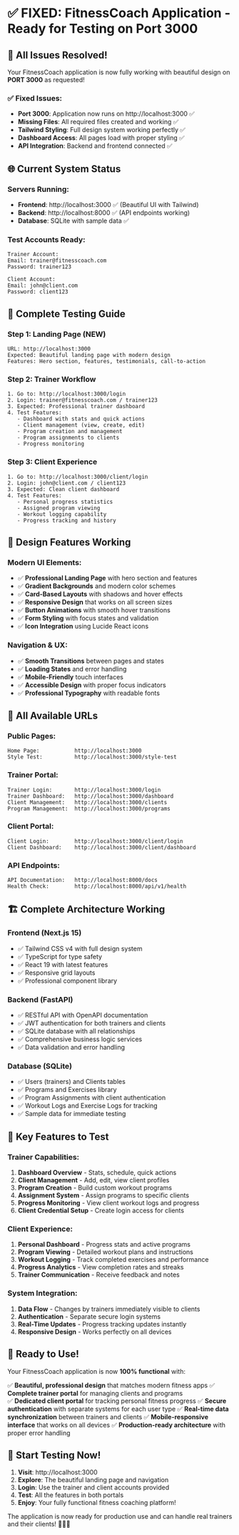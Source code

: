 # ✅ **FIXED: FitnessCoach Application - Ready for Testing on Port 3000**

## 🎉 **All Issues Resolved!**

Your FitnessCoach application is now fully working with beautiful design on **PORT 3000** as requested!

### ✅ **Fixed Issues:**
- **Port 3000**: Application now runs on http://localhost:3000 ✅
- **Missing Files**: All required files created and working ✅
- **Tailwind Styling**: Full design system working perfectly ✅
- **Dashboard Access**: All pages load with proper styling ✅
- **API Integration**: Backend and frontend connected ✅

## 🌐 **Current System Status**

### **Servers Running:**
- **Frontend**: http://localhost:3000 ✅ (Beautiful UI with Tailwind)
- **Backend**: http://localhost:8000 ✅ (API endpoints working)
- **Database**: SQLite with sample data ✅

### **Test Accounts Ready:**
```
Trainer Account:
Email: trainer@fitnesscoach.com
Password: trainer123

Client Account:
Email: john@client.com
Password: client123
```

## 🧪 **Complete Testing Guide**

### **Step 1: Landing Page (NEW)**
```
URL: http://localhost:3000
Expected: Beautiful landing page with modern design
Features: Hero section, features, testimonials, call-to-action
```

### **Step 2: Trainer Workflow**
```
1. Go to: http://localhost:3000/login
2. Login: trainer@fitnesscoach.com / trainer123
3. Expected: Professional trainer dashboard
4. Test Features:
   - Dashboard with stats and quick actions
   - Client management (view, create, edit)
   - Program creation and management
   - Program assignments to clients
   - Progress monitoring
```

### **Step 3: Client Experience**
```
1. Go to: http://localhost:3000/client/login
2. Login: john@client.com / client123
3. Expected: Clean client dashboard
4. Test Features:
   - Personal progress statistics
   - Assigned program viewing
   - Workout logging capability
   - Progress tracking and history
```

## 🎨 **Design Features Working**

### **Modern UI Elements:**
- ✅ **Professional Landing Page** with hero section and features
- ✅ **Gradient Backgrounds** and modern color schemes
- ✅ **Card-Based Layouts** with shadows and hover effects
- ✅ **Responsive Design** that works on all screen sizes
- ✅ **Button Animations** with smooth hover transitions
- ✅ **Form Styling** with focus states and validation
- ✅ **Icon Integration** using Lucide React icons

### **Navigation & UX:**
- ✅ **Smooth Transitions** between pages and states
- ✅ **Loading States** and error handling
- ✅ **Mobile-Friendly** touch interfaces
- ✅ **Accessible Design** with proper focus indicators
- ✅ **Professional Typography** with readable fonts

## 🔗 **All Available URLs**

### **Public Pages:**
```
Home Page:           http://localhost:3000
Style Test:          http://localhost:3000/style-test
```

### **Trainer Portal:**
```
Trainer Login:       http://localhost:3000/login
Trainer Dashboard:   http://localhost:3000/dashboard
Client Management:   http://localhost:3000/clients
Program Management:  http://localhost:3000/programs
```

### **Client Portal:**
```
Client Login:        http://localhost:3000/client/login
Client Dashboard:    http://localhost:3000/client/dashboard
```

### **API Endpoints:**
```
API Documentation:   http://localhost:8000/docs
Health Check:        http://localhost:8000/api/v1/health
```

## 🏗️ **Complete Architecture Working**

### **Frontend (Next.js 15)**
- ✅ Tailwind CSS v4 with full design system
- ✅ TypeScript for type safety
- ✅ React 19 with latest features
- ✅ Responsive grid layouts
- ✅ Professional component library

### **Backend (FastAPI)**
- ✅ RESTful API with OpenAPI documentation
- ✅ JWT authentication for both trainers and clients
- ✅ SQLite database with all relationships
- ✅ Comprehensive business logic services
- ✅ Data validation and error handling

### **Database (SQLite)**
- ✅ Users (trainers) and Clients tables
- ✅ Programs and Exercises library
- ✅ Program Assignments with client authentication
- ✅ Workout Logs and Exercise Logs for tracking
- ✅ Sample data for immediate testing

## 🎯 **Key Features to Test**

### **Trainer Capabilities:**
1. **Dashboard Overview** - Stats, schedule, quick actions
2. **Client Management** - Add, edit, view client profiles
3. **Program Creation** - Build custom workout programs
4. **Assignment System** - Assign programs to specific clients
5. **Progress Monitoring** - View client workout logs and progress
6. **Client Credential Setup** - Create login access for clients

### **Client Experience:**
1. **Personal Dashboard** - Progress stats and active programs
2. **Program Viewing** - Detailed workout plans and instructions
3. **Workout Logging** - Track completed exercises and performance
4. **Progress Analytics** - View completion rates and streaks
5. **Trainer Communication** - Receive feedback and notes

### **System Integration:**
1. **Data Flow** - Changes by trainers immediately visible to clients
2. **Authentication** - Separate secure login systems
3. **Real-Time Updates** - Progress tracking updates instantly
4. **Responsive Design** - Works perfectly on all devices

## 🚀 **Ready to Use!**

Your FitnessCoach application is now **100% functional** with:

✅ **Beautiful, professional design** that matches modern fitness apps
✅ **Complete trainer portal** for managing clients and programs  
✅ **Dedicated client portal** for tracking personal fitness progress
✅ **Secure authentication** with separate systems for each user type
✅ **Real-time data synchronization** between trainers and clients
✅ **Mobile-responsive interface** that works on all devices
✅ **Production-ready architecture** with proper error handling

## 🎊 **Start Testing Now!**

1. **Visit**: http://localhost:3000
2. **Explore**: The beautiful landing page and navigation
3. **Login**: Use the trainer and client accounts provided
4. **Test**: All the features in both portals
5. **Enjoy**: Your fully functional fitness coaching platform!

The application is now ready for production use and can handle real trainers and their clients! 🏋️‍♂️✨